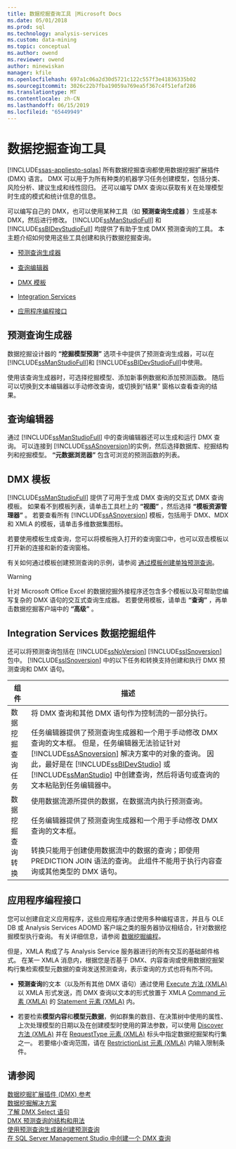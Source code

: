 ```yaml
---
title: 数据挖掘查询工具 |Microsoft Docs
ms.date: 05/01/2018
ms.prod: sql
ms.technology: analysis-services
ms.custom: data-mining
ms.topic: conceptual
ms.author: owend
ms.reviewer: owend
author: minewiskan
manager: kfile
ms.openlocfilehash: 697a1c06a2d30d5721c122c557f3e41836335b02
ms.sourcegitcommit: 3026c22b7fba19059a769ea5f367c4f51efaf286
ms.translationtype: MT
ms.contentlocale: zh-CN
ms.lasthandoff: 06/15/2019
ms.locfileid: "65449949"
---
```

# <a name="data-mining-query-tools"></a>数据挖掘查询工具
[!INCLUDE[ssas-appliesto-sqlas](../../includes/ssas-appliesto-sqlas.md)]
  所有数据挖掘查询都使用数据挖掘扩展插件 (DMX) 语言。 DMX 可以用于为所有种类的机器学习任务创建模型，包括分类、风险分析、建议生成和线性回归。 还可以编写 DMX 查询以获取有关在处理模型时生成的模式和统计信息的信息。  
  
 可以编写自己的 DMX，也可以使用某种工具（如 **预测查询生成器** ）生成基本 DMX，然后进行修改。 [!INCLUDE[ssManStudioFull](../../includes/ssmanstudiofull-md.md)] 和 [!INCLUDE[ssBIDevStudioFull](../../includes/ssbidevstudiofull-md.md)] 均提供了有助于生成 DMX 预测查询的工具。 本主题介绍如何使用这些工具创建和执行数据挖掘查询。  
  
-   [预测查询生成器](#bkmk_Builder)  
  
-   [查询编辑器](#bkmk_QueryEditor)  
  
-   [DMX 模板](#bkmk_Templates)  
  
-   [Integration Services](#bkmk_SSIS)  
  
-   [应用程序编程接口](#bkmk_API)  
  
##  <a name="bkmk_Builder"></a> 预测查询生成器  
 数据挖掘设计器的 **“挖掘模型预测”** 选项卡中提供了预测查询生成器，可以在 [!INCLUDE[ssManStudioFull](../../includes/ssmanstudiofull-md.md)]和 [!INCLUDE[ssBIDevStudioFull](../../includes/ssbidevstudiofull-md.md)]中使用。  
  
 使用该查询生成器时，可选择挖掘模型、添加新事例数据和添加预测函数。 随后可以切换到文本编辑器以手动修改查询，或切换到“结果”  窗格以查看查询的结果。  
  
##  <a name="bkmk_QueryEditor"></a> 查询编辑器  
 通过 [!INCLUDE[ssManStudioFull](../../includes/ssmanstudiofull-md.md)] 中的查询编辑器还可以生成和运行 DMX 查询。 可以连接到 [!INCLUDE[ssASnoversion](../../includes/ssasnoversion-md.md)]的实例，然后选择数据库、挖掘结构列和挖掘模型。 **“元数据浏览器”** 包含可浏览的预测函数的列表。  
  
##  <a name="bkmk_Templates"></a> DMX 模板  
 [!INCLUDE[ssManStudioFull](../../includes/ssmanstudiofull-md.md)] 提供了可用于生成 DMX 查询的交互式 DMX 查询模板。 如果看不到模板列表，请单击工具栏上的 **“视图”** ，然后选择 **“模板资源管理器”** 。 若要查看所有 [!INCLUDE[ssASnoversion](../../includes/ssasnoversion-md.md)] 模板，包括用于 DMX、MDX 和 XMLA 的模板，请单击多维数据集图标。  
  
 若要使用模板生成查询，您可以将模板拖入打开的查询窗口中，也可以双击模板以打开新的连接和新的查询窗格。  
  
 有关如何通过模板创建预测查询的示例，请参阅 [通过模板创建单独预测查询](../../analysis-services/data-mining/create-a-singleton-prediction-query-from-a-template.md)。  
  
> [!WARNING]  
>  针对 Microsoft Office Excel 的数据挖掘外接程序还包含多个模板以及可帮助您编写复杂的 DMX 语句的交互式查询生成器。 若要使用模板，请单击 **“查询”** ，再单击数据挖掘客户端中的 **“高级”** 。  
  
##  <a name="bkmk_SSIS"></a> Integration Services 数据挖掘组件  
 还可以将预测查询包括在 [!INCLUDE[ssNoVersion](../../includes/ssnoversion-md.md)] [!INCLUDE[ssISnoversion](../../includes/ssisnoversion-md.md)] 包中。 [!INCLUDE[ssISnoversion](../../includes/ssisnoversion-md.md)] 中的以下任务和转换支持创建和执行 DMX 预测查询和 DMX 语句。  
  
|组件|描述|  
|---------------|-----------------|  
|数据挖掘查询任务|将 DMX 查询和其他 DMX 语句作为控制流的一部分执行。<br /><br /> 任务编辑器提供了预测查询生成器和一个用于手动修改 DMX 查询的文本框。 但是，任务编辑器无法验证针对 [!INCLUDE[ssASnoversion](../../includes/ssasnoversion-md.md)] 解决方案中的对象的查询。 因此，最好是在 [!INCLUDE[ssBIDevStudio](../../includes/ssbidevstudio-md.md)] 或 [!INCLUDE[ssManStudio](../../includes/ssmanstudio-md.md)] 中创建查询，然后将语句或查询的文本粘贴到任务编辑器中。|  
|数据挖掘查询转换|使用数据流源所提供的数据，在数据流内执行预测查询。<br /><br /> 任务编辑器提供了预测查询生成器和一个用于手动修改 DMX 查询的文本框。<br /><br /> 转换只能用于创建使用数据流中的数据的查询；即使用 PREDICTION JOIN 语法的查询。 此组件不能用于执行内容查询或其他类型的 DMX 语句。|  
  
##  <a name="bkmk_API"></a> 应用程序编程接口  
 您可以创建自定义应用程序，这些应用程序通过使用多种编程语言，并且与 OLE DB 或 Analysis Services ADOMD 客户端之类的服务器协议相结合，针对数据挖掘模型执行查询。 有关详细信息，请参阅 [数据挖掘编程](../../analysis-services/data-mining/data-mining-programming.md)。  
  
 但是，XMLA 构成了与 Analysis Service 服务器进行的所有交互的基础邮件格式。 在某一 XMLA 消息内，根据您是否基于 DMX、内容查询或使用数据挖掘架构行集检索模型元数据的查询发送预测查询，表示查询的方式也将有所不同。  
  
-   **预测查询**的文本（以及所有其他 DMX 语句）通过使用 [Execute 方法 (XMLA)](https://docs.microsoft.com/bi-reference/xmla/xml-elements-methods-execute) 以 XMLA 形式发送，而 DMX 查询以文本的形式放置于 XMLA [Command 元素 (XMLA)](https://docs.microsoft.com/bi-reference/xmla/xml-elements-properties/command-element-xmla) 的 [Statement 元素 (XMLA)](https://docs.microsoft.com/bi-reference/xmla/xml-elements-commands/statement-element-xmla) 内。  
  
-   若要检索**模型内容**和**模型元数据**，例如群集的数目、在决策树中使用的属性、上次处理模型的日期以及在创建模型时使用的算法参数，可以使用 [Discover 方法 (XMLA)](https://docs.microsoft.com/bi-reference/xmla/xml-elements-methods-discover) 并在 [RequestType 元素 (XMLA)](https://docs.microsoft.com/bi-reference/xmla/xml-elements-properties/requesttype-element-xmla) 标头中指定数据挖掘架构行集之一。 若要缩小查询范围，请在 [RestrictionList 元素 (XMLA)](https://docs.microsoft.com/bi-reference/xmla/xml-elements-properties/restrictionlist-element-xmla) 内输入限制条件。  
  
## <a name="see-also"></a>请参阅  
 [数据挖掘扩展插件 (DMX) 参考](../../dmx/data-mining-extensions-dmx-reference.md)   
 [数据挖掘解决方案](../../analysis-services/data-mining/data-mining-solutions.md)   
 [了解 DMX Select 语句](../../dmx/understanding-the-dmx-select-statement.md)   
 [DMX 预测查询的结构和用法](../../dmx/structure-and-usage-of-dmx-prediction-queries.md)   
 [使用预测查询生成器创建预测查询](../../analysis-services/data-mining/create-a-prediction-query-using-the-prediction-query-builder.md)   
 [在 SQL Server Management Studio 中创建一个 DMX 查询](../../analysis-services/data-mining/create-a-dmx-query-in-sql-server-management-studio.md)  
  
  
